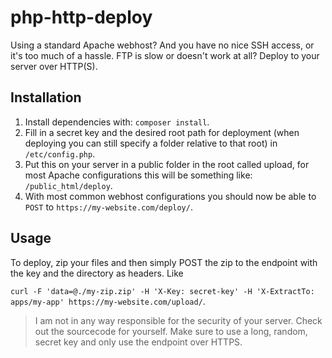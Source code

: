 # php-http-deploy

Using a standard Apache webhost? And you have no nice SSH access, or it's too much of a hassle. FTP is slow or doesn't work at all? Deploy to your server over HTTP(S).
 
## Installation

1. Install dependencies with: `composer install`.
2. Fill in a secret key and the desired root path for deployment (when deploying you can still specify a folder relative to that root) in `/etc/config.php`.
4. Put this on your server in a public folder in the root called upload, for most Apache configurations this will be something like: `/public_html/deploy`.
5. With most common webhost configurations you should now be able to `POST` to `https://my-website.com/deploy/`.

## Usage

To deploy, zip your files and then simply POST the zip to the endpoint with the key and the directory as headers. Like 

```curl -F 'data=@./my-zip.zip' -H 'X-Key: secret-key' -H 'X-ExtractTo: apps/my-app' https://my-website.com/upload/```.

> I am not in any way responsible for the security of your server. Check out the sourcecode for yourself. Make sure to use a long, random, secret key and only use the endpoint over HTTPS.
